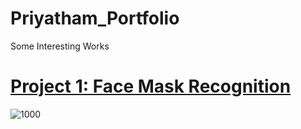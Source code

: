 # Priyatham_Portfolio
Some Interesting Works

# [Project 1: Face Mask Recognition](https://github.com/priyatham1104/Face-mask-detection)
![1000](https://user-images.githubusercontent.com/44200352/132847596-0f066811-2856-47af-a660-308575f1b269.png)


